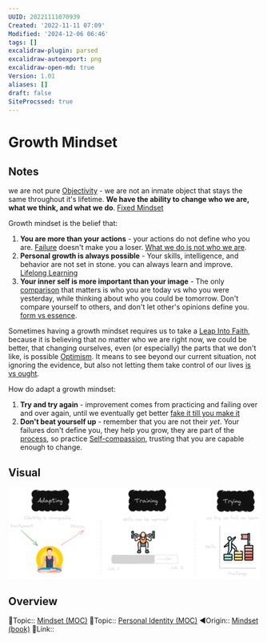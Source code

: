 ```yaml
---
UUID: 20221111070939
Created: '2022-11-11 07:09'
Modified: '2024-12-06 06:46'
tags: []
excalidraw-plugin: parsed
excalidraw-autoexport: png
excalidraw-open-md: true
Version: 1.01
aliases: []
draft: false
SiteProcssed: true
---
```


# Growth Mindset

## Notes

we are not pure [Objectivity](/notes/objectivity.md) - we are not an inmate object that stays the same throughout it's lifetime. **We have the ability to change who we are, what we think, and what we do**. [Fixed Mindset](/notes/fixed-mindset.md)

Growth mindset is the belief that:
1. **You are more than your actions** - your actions do not define who you are. [Failure](/notes/failure.md) doesn't make you a loser. [What we do is not who we are](/notes/cognitive-distancing.md).
2. **Personal growth is always possible** - Your skills, intelligence, and behavior are not set in stone. you can always learn and improve. [Lifelong Learning](/notes/lifelong-learning.md)
3. **Your inner self is more important than your image** - The only [comparison](/notes/comparisons.md) that matters is who you are today vs who you were yesterday, while thinking about who you could be tomorrow. Don't compare yourself to others, and don't let other's opinions define you. [form vs essence](/notes/form-vs-essence.md).

Sometimes having a growth mindset requires us to take a [Leap Into Faith](/notes/leap-into-faith.md), because it is believing that no matter who we are right now, we could be better, that changing ourselves, even (or especially) the parts that we don't like, is possible [Optimism](/notes/optimism.md). It means to see beyond our current situation, not ignoring the evidence, but also not letting them take control of our lives [is vs ought](/notes/is-vs-ought.md).

How do adapt a growth mindset:
1. **Try and try again** - improvement comes from practicing and failing over and over again, until we eventually get better [fake it till you make it](/notes/fake-it-till-you-make-it.md)
2. **Don't beat yourself up** - remember that you are not their *yet*. Your failures don't define you, they help you grow, they are part of the [process](/notes/trust-the-process.md), so practice [Self-compassion](/notes/self-compassion.md), trusting that you are capable enough to change.

## Visual

![Growth Mindset.webp](/notes/growth-mindset.webp)

## Overview
🔼Topic:: [Mindset (MOC)](/mocs/mindset-moc.md)
🔼Topic:: [Personal Identity (MOC)](/mocs/personal-identity-moc.md)
◀Origin:: [Mindset (book)](/books/mindset-book.md)
🔗Link::

